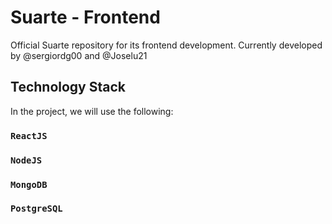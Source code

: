 # Suarte - Frontend

Official Suarte repository for its frontend development. Currently developed by @sergiordg00 and @Joselu21

## Technology Stack

In the project, we will use the following:

### `ReactJS`

### `NodeJS`

### `MongoDB`

### `PostgreSQL`

